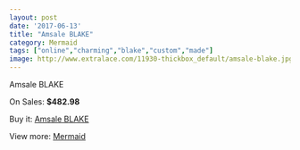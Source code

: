 ```yaml
---
layout: post
date: '2017-06-13'
title: "Amsale BLAKE"
category: Mermaid
tags: ["online","charming","blake","custom","made"]
image: http://www.extralace.com/11930-thickbox_default/amsale-blake.jpg
---
```

Amsale BLAKE

On Sales: **$482.98**
<a href="https://www.extralace.com/mermaid/5608-amsale-blake.html"><amp-img layout="responsive" width="600" height="600" src="//www.extralace.com/11930-thickbox_default/amsale-blake.jpg" alt="Amsale BLAKE 0" /></a>
<a href="https://www.extralace.com/mermaid/5608-amsale-blake.html"><amp-img layout="responsive" width="600" height="600" src="//www.extralace.com/11931-thickbox_default/amsale-blake.jpg" alt="Amsale BLAKE 1" /></a>

Buy it: [Amsale BLAKE](https://www.extralace.com/mermaid/5608-amsale-blake.html "Amsale BLAKE")

View more: [Mermaid](https://www.extralace.com/5-mermaid "Mermaid")